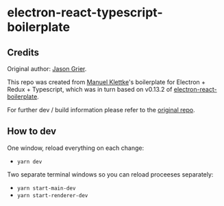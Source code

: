 # electron-react-typescript-boilerplate

## Credits 

Original author: [Jason Grier](https://github.com/jasongrier).

This repo was created from [Manuel Klettke](https://github.com/ManuKle)'s boilerplate for Electron + Redux + Typescript, 
which was in turn based on v0.13.2 of [electron-react-boilerplate](https://github.com/chentsulin/electron-react-boilerplate).

For further dev / build information please refer to the [original repo](https://github.com/chentsulin/electron-react-boilerplate).

## How to dev

One window, reload everything on each change:
* `yarn dev`

Two separate terminal windows so you can reload proceeses separately:
* `yarn start-main-dev`
* `yarn start-renderer-dev`
